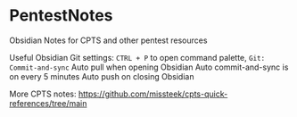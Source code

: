 # PentestNotes

Obsidian Notes for CPTS and other pentest resources

Useful Obsidian Git settings:
`CTRL + P` to open command palette, `Git: Commit-and-sync`
Auto pull when opening Obsidian
Auto commit-and-sync is on every 5 minutes
Auto push on closing Obsidian

More CPTS notes: https://github.com/missteek/cpts-quick-references/tree/main